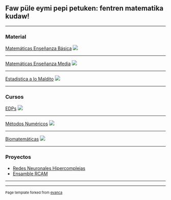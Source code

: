 ## Faw püle eymi pepi petuken: fentren matematika kudaw!

---

### Material

[Matemáticas Enseñanza Básica](/sample_page)
<img src="images/dummy_thumbnail.jpg?raw=true"/>

---
[Matemáticas Enseñanza Media](/pdf/sample_presentation.pdf)
<img src="images/dummy_thumbnail.jpg?raw=true"/>

---
[Estadistica a lo Maldito](http://example.com/)
<img src="images/dummy_thumbnail.jpg?raw=true"/>

---


### Cursos

[EDPs](/sample_page)
<img src="images/dummy_thumbnail.jpg?raw=true"/>

---
[Métodos Numéricos](/pdf/sample_presentation.pdf)
<img src="images/dummy_thumbnail.jpg?raw=true"/>

---
[Biomatemáticas](http://example.com/)
<img src="images/dummy_thumbnail.jpg?raw=true"/>

---

### Proyectos

- [Redes Neuronales Hipercomplejas](http://example.com/)
- [Ensamble RCAM](http://example.com/)


---




---
<p style="font-size:11px">Page template forked from <a href="https://github.com/evanca/quick-portfolio">evanca</a></p>
<!-- Remove above link if you don't want to attibute -->
